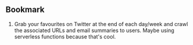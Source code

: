 ## Bookmark

1. Grab your favourites on Twitter at the end of each day/week and crawl the associated URLs and email summaries to users. Maybe using serverless
functions because that's cool.
